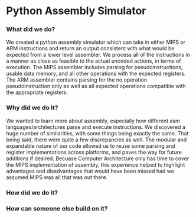 # Python Assembly Simulator

### What did we do?
We created a python assembly simulator which can take in either MIPS or ARM instructions and return an output consistent with what would be expected from a lower level assembler. We process all of the instructions in a manner as close as feasible to the actual encoded actions, in terms of execution. The MIPS assembler includes parsing for pseudoinstructions, usable data memory, and all other operations with the expected registers. The ARM assembler contains parsing for the no operation pseudoinstruction only as well as all expected operations compatible with the appropriate registers. 

### Why did we do it?
We wanted to learn more about assembly, especially how different asm languages/architectures parse and execute instructions. We discovered a huge number of similarities, with some things being exactly the same. That being said, there were quite a few discrepancies as well. The modular and expandable nature of our code allowed us to reuse some parsing and register implementations across platforms, and paves the way for future additions if desired. Becuase Computer Architecture only has time to cover the MIPS implementation of assembly, this experience helped to highlight advantages and disadvantages that would have been missed had we assumed MIPS was all that was out there.

### How did we do it?

### How can someone else build on it?
